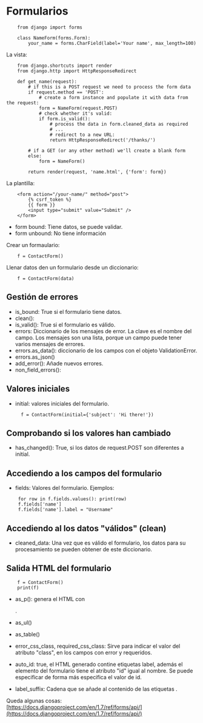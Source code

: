# Formularios

		from django import forms

		class NameForm(forms.Form):
    		your_name = forms.CharField(label='Your name', max_length=100)

La vista:

		from django.shortcuts import render
		from django.http import HttpResponseRedirect		

		def get_name(request):
		    # if this is a POST request we need to process the form data
		    if request.method == 'POST':
		        # create a form instance and populate it with data from the request:
		        form = NameForm(request.POST)
		        # check whether it's valid:
		        if form.is_valid():
		            # process the data in form.cleaned_data as required
		            # ...
		            # redirect to a new URL:
		            return HttpResponseRedirect('/thanks/')		

		    # if a GET (or any other method) we'll create a blank form
		    else:
		        form = NameForm()		

		    return render(request, 'name.html', {'form': form})

La plantilla:

		<form action="/your-name/" method="post">
		    {% csrf_token %}
		    {{ form }}
		    <input type="submit" value="Submit" />
		</form>

* form bound: Tiene datos, se puede validar.
* form unbound: No tiene información

Crear un formaulario:

		f = ContactForm()

Llenar datos den un formulario desde un diccionario:

 		f = ContactForm(data)


## Gestión de errores

* is_bound: True si el formulario tiene datos.
* clean(): 
* is_valid(): True si el formulario es válido.
* errors: Diccionario de los mensajes de error. La clave es el nombre del campo. Los mensajes son una lista, porque un campo puede tener varios mensajes de errores.
* errors.as_data(): diccionario de los campos con el objeto ValidationError.
* errors.as_json()
* add_error(): Añade nuevos errores.
* non_field_errors():

## Valores iniciales

* initial: valores iniciales del formulario.

 		f = ContactForm(initial={'subject': 'Hi there!'}) 

## Comprobando si los valores han cambiado

 * has_changed(): True, si los datos de request.POST son diferentes a initial.

## Accediendo a los campos del formulario

 * fields: Valores del formulario.
 Ejemplos:

 		for row in f.fields.values(): print(row)
 		f.fields['name']
 		f.fields['name'].label = "Username"

## Accediendo al los datos "válidos" (clean)

* cleaned_data: Una vez que es válido el formulario, los datos para su procesamiento se pueden obtener de este diccionario.

## Salida HTML del formulario

		f = ContactForm()
		print(f)

* as_p(): genera el HTML con <p>.
* as_ul()
* as_table()

* error_css_class, required_css_class: Sirve para indicar el valor del atributo "class", en los campos con error y requeridos.
* auto_id: true, el HTML generado contine etiquetas label, además el elemento del formulario tiene el atributo "id" igual al nombre. Se puede especificar de forma más especifica el valor de id.
* label_suffix: Cadena que se añade al contenido de las etiquetas <label>.

Queda algunas cosas: [https://docs.djangoproject.com/en/1.7/ref/forms/api/](https://docs.djangoproject.com/en/1.7/ref/forms/api/)
 
